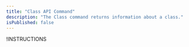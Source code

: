 ```yaml
---
title: "Class API Command"
description: "The Class command returns information about a class."
isPublished: false
---
```


!INSTRUCTIONS[](https://raw.githubusercontent.com/LearnOnDemandSystems/docs/master/lod/lod-api/api-deprecate-message.md)

<!--
# Class

The **Class** command returns information about a class.

## Parameters

|Name|Type|Required|Note
|--- |--- |--- |--- |
|id|string|Yes|The unique identifier of the class, as represented in your organization|

## Response

|Name|Type|Nullable|Note
|--- |--- |--- |--- |
|Id|String|No|The unique identifier of the class, as represented in your organization|
|Name|String|No|The name of the class|
|Start|Long|No|When the class starts (in Unix epoch time)|
|End|Long|No|When the class ends (in Unix epoch time)|
|Expires|Long|No|When labs can no longer be associated with the class (in Unix epoch time)|
|Instructor|Instructor|Yes|The class instructor. See the Instructor Type below.|
|URL|String|No|This response property is deprecated. Unless explicitly allowed by Skillable, this field will always be null. To obtain a class URL, use the [ClassAccessUrl API](lod-api-classaccessurl.md). |
|Status|Integer|No|Indicates the status of the API request
||||0 = Error
||||1 = Success|
|Error|String|Yes|In the event of an error, this will contain a detailed error message.|

### Instructor
|Name|Type|Nullable|Note
|--- |--- |--- |--- |
|Id|String|No|The unique identifier of the instructor, as represented in your external system|
|FirstName|String|No|The instructor's first name|
|LastName|String|No|The instructor's last name|

## Example Usage

Imagine… You have a class within your system with an ID = 4449999 that already exists in Skillable Studio.

```
https://labondemand.com/api/v3/class/?id=4449999
```

## Example Response

```linenums
{
    "Id": "4449999",
    "Name": "Sample Class",
    "Start": 1333267200,
    "End": 1333299600,
    "Expires": 1335978000,
    "InstructorFirstName": "Demo",
    "InstructorLastName": "Instructor",
    "Url": null,
    "Status": 1,
    "Error": null
}
```
-->